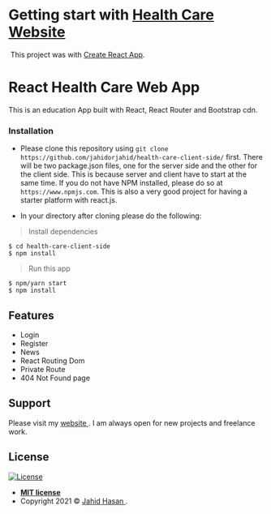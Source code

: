 # Getting start with <a href="https://heath-care-web.web.app/" target="_blank">Health Care Website</a>

<a href="https://heath-care-web.web.app/"><img src="https://github.com/jahidorjahid/health-care-client-side/blob/main/screenshot.jpeg" alt=""></a>
This project was with [Create React App](https://github.com/facebook/create-react-app).

# React Health Care Web App

This is an education App built with React, React Router and Bootstrap cdn.

### Installation

- Please clone this repository using `git clone https://github.com/jahidorjahid/health-care-client-side/` first. There will be two package.json files, one for the server side and the other for the client side.
  This is because server and client have to start at the same time. If you do not have NPM installed, please do so at `https://www.npmjs.com`. This is also a very good project for having a starter platform with react.js.

- In your directory after cloning please do the following:

> Install dependencies

```shell
$ cd health-care-client-side
$ npm install
```

> Run this app

```shell
$ npm/yarn start
$ npm install
```

## Features

- Login
- Register
- News
- React Routing Dom
- Private Route
- 404 Not Found page

## Support

Please visit my <a href="http://jahid.me" target="_blank"> website </a>. I am always open for new projects and freelance work.

## License

[![License](http://img.shields.io/:license-mit-blue.svg?style=flat-square)](http://badges.mit-license.org)

- **[MIT license](http://opensource.org/licenses/mit-license.php)**
- Copyright 2021 © <a href="https://jahid.me" target="_blank"> Jahid Hasan </a>.
